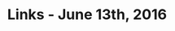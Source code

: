 ---
title: Links - June 13th, 2016
layout: links
category: links
articles:
  - title: Time to revisit how we calculate expectations?
    author: Cameron Murray
    source: Fresh economic thinking
    url: http://www.fresheconomicthinking.com/2016/06/time-to-revisit-how-we-calculate.html
    note: A simple result that should change how we see one of the assumptions that underlies tons of models in economics.
    tags:
        - Economics
        - Probability
  - title: "Here’s the thing about debt: It’s not nearly as bad as everyone says it is."
    author: Jared Bernstein
    source: The Washington Post
    url: https://www.washingtonpost.com/posteverything/wp/2016/06/07/heres-the-thing-about-debt-its-not-nearly-as-bad-as-everyone-says-it-is/
    tags:
        - Economics
        - Education
  - title: "McDonald's: you can sneer, but it's the glue that holds communities together"
    author: Chris Arnade
    source: The Guardian
    url: https://www.theguardian.com/business/2016/jun/08/mcdonalds-community-centers-us-physical-social-networks
    note: I am very happy that I found Chris Arnade. His posts and tweetstorms provide amazing insight into a part of the United States that I otherwise would simply not have access to.
    tags:
        - Economics
        - Politics
  - title: Silicon Valley's Basic-Income Experiment Is Worth Watching
    author: Noah Smith
    source: Bloomberg View
    url: http://www.bloomberg.com/view/articles/2016-06-08/silicon-valley-s-basic-income-experiment-is-worth-watching
    tags:
        - Economics
        - Politics
  - title: How Mark Zuckerberg Led Facebook’s War to Crush Google Plus
    author: Antonio García Martínez
    source: Vanity Fair
    url: http://www.vanityfair.com/news/2016/06/how-mark-zuckerberg-led-facebooks-war-to-crush-google-plus
    note: "An inside look at how Facebook runs. The content is a little wordy, but I'd like to read more about this story. Will probably end up buying the book."
    tags:
        - Business
        - Technology
  - title: Constraints
    author: Cristina Videira Lopes
    source: Tagide
    url: http://tagide.com/blog/research/constraints/
    note: "The evolution of programming languages depends not only on what new languages allow you to do, but what they don't. Taking away an engineer's ability to do _X_ also removes a concern from the picture. Thinking about less things at once means you can focus more on what's left."
    tags:
        - Programming
        - Technology
  - title: The Partial Control Fallacy
    author: James Koppel
    source: Path-Sensitive
    url: http://pathsensitive.blogspot.com/2016/06/the-partial-control-fallacy.html
    tags:
        - Education
        - Culture
  - title: How “Silicon Valley” Nails Silicon Valley
    author: Andrew Marantz
    source: The New Yorker
    url: http://www.newyorker.com/culture/culture-desk/how-silicon-valley-nails-silicon-valley
    note: "Watching this show would not be half as fun if I didn't interact with the people it mocks on a daily basis. The caricatures are spot on."
    tags:
        - Technology
        - Culture
        - Startups
  - title: A map about the people who live there
    author: Nathan Yau
    source: Flowing Data
    url: http://flowingdata.com/2016/06/10/a-map-about-the-people-who-live-there/
    tags:
        - Data Visualization
  - title: Movie written by algorithm turns out to be hilarious and intense
    author: Annalee Newitz
    source: Ars Technica
    url: http://arstechnica.com/the-multiverse/2016/06/an-ai-wrote-this-movie-and-its-strangely-moving/
    note: Ross Goodwin keeps pumping them out. Non-sensical, bizarre, and a bit over-dramatized, but interesting.
    tags:
        - Culture
        - Technology
        - Machine Learning
---